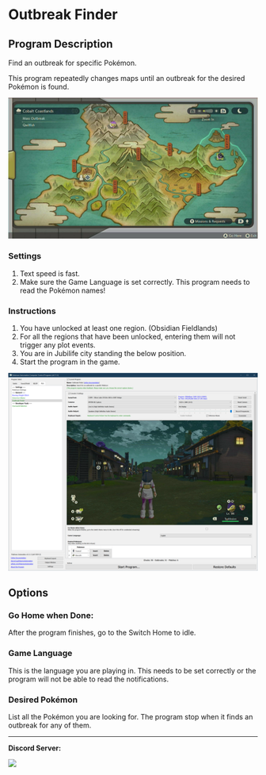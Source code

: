 # Outbreak Finder

## Program Description

Find an outbreak for specific Pokémon.

This program repeatedly changes maps until an outbreak for the desired Pokémon is found.

<img src="images/OutbreakFinder-0.jpg">

### Settings

1. Text speed is fast.
1. Make sure the Game Language is set correctly. This program needs to read the Pokémon names!

### Instructions

1. You have unlocked at least one region. (Obsidian Fieldlands)
2. For all the regions that have been unlocked, entering them will not trigger any plot events.
3. You are in Jubilife city standing the below position.
4. Start the program in the game.

<img src="images/OutbreakFinder-1.png">

## Options

### Go Home when Done:

After the program finishes, go to the Switch Home to idle.

### Game Language

This is the language you are playing in. This needs to be set correctly or the program will not be able to read the notifications.

### Desired Pokémon

List all the Pokémon you are looking for. The program stop when it finds an outbreak for any of them.

<hr>

**Discord Server:** 

[<img src="https://canary.discordapp.com/api/guilds/695809740428673034/widget.png?style=banner2">](https://discord.gg/cQ4gWxN)
